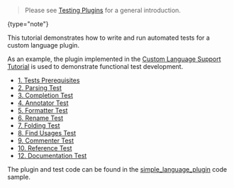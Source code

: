 [//]: # (title: Testing a Custom Language Plugin)

<!-- Copyright 2000-2020 JetBrains s.r.o. and other contributors. Use of this source code is governed by the Apache 2.0 license that can be found in the LICENSE file. -->

 >  Please see [Testing Plugins](testing_plugins.md) for a general introduction.
 >
 {type="note"}

This tutorial demonstrates how to write and run automated tests for a custom language plugin.

As an example, the plugin implemented in the [Custom Language Support Tutorial](custom_language_support_tutorial.md) is used to demonstrate functional test development.

*  [1. Tests Prerequisites](tests_prerequisites.md)
*  [2. Parsing Test](parsing_test.md)
*  [3. Completion Test](completion_test.md)
*  [4. Annotator Test](annotator_test.md)
*  [5. Formatter Test](formatter_test.md)
*  [6. Rename Test](rename_test.md)
*  [7. Folding Test](folding_test.md)
*  [8. Find Usages Test](find_usages_test.md)
*  [9. Commenter Test](commenter_test.md)
*  [10. Reference Test](reference_test.md)
*  [12. Documentation Test](documentation_test.md)

The plugin and test code can be found in the [simple_language_plugin](https://github.com/JetBrains/intellij-sdk-code-samples/tree/main/simple_language_plugin) code sample.

